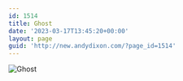```yaml
---
id: 1514
title: Ghost
date: '2023-03-17T13:45:20+00:00'
layout: page
guid: 'http://new.andydixon.com/?page_id=1514'
---
```


![Ghost](https://i0.wp.com/assets.g8x2.ldn.idrivee2-23.com/posters/Ghost%2001.jpg?w=1200&ssl=1 "Ghost")